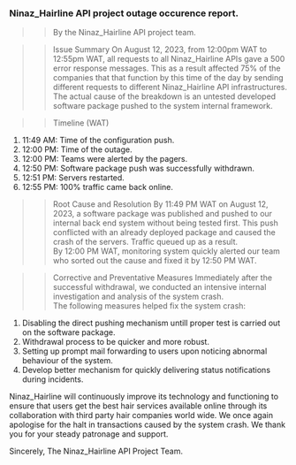 ### Ninaz_Hairline API project outage occurence report.

>>By the Ninaz_Hairline API project team.

>>Issue Summary
On August 12, 2023, from 12:00pm WAT to 12:55pm WAT, all requests to all Ninaz_Hairline APIs gave a 500 error response messages. This as a result affected 75% of the companies that that function by this time of the day by sending different requests to different Ninaz_Hairline API infrastructures. The actual cause of the breakdown is an untested developed software package pushed to the system internal framework.

>>Timeline (WAT)
1. 11:49 AM: Time of the configuration push.
2. 12:00 PM: Time of the outage.
3. 12:00 PM: Teams were alerted by the pagers.
4. 12:50 PM: Software package push was successfully withdrawn.
5. 12:51 PM: Servers restarted.
6. 12:55 PM: 100% traffic came back online.

>>Root Cause and Resolution
By 11:49 PM WAT on August 12, 2023, a software package was published and pushed to our internal back end system without being tested first. This push conflicted with an already deployed package and caused the crash of the servers. Traffic queued up as a result.<br>
By 12:00 PM WAT, monitoring system quickly alerted our team who sorted out the cause and fixed it by 12:50 PM WAT.

>>Corrective and Preventative Measures
Immediately after the successful withdrawal, we conducted an intensive internal investigation and analysis of the system crash.<br>
The following measures helped fix the system crash:
1. Disabling the direct pushing mechanism untill proper test is carried out on the software package.
2. Withdrawal process to be quicker and more robust.
3. Setting up prompt mail forwarding to users upon noticing abnormal behaviour of the system.
4. Develop better mechanism for quickly delivering status notifications during incidents.

Ninaz_Hairline will continuously improve its technology and functioning to ensure that users get the best hair services available online through its collaboration with third party hair companies world wide. We once again apologise for the halt in transactions caused by the system crash. We thank you for your steady patronage and support.<br>

Sincerely, The Ninaz_Hairline API Project Team.
